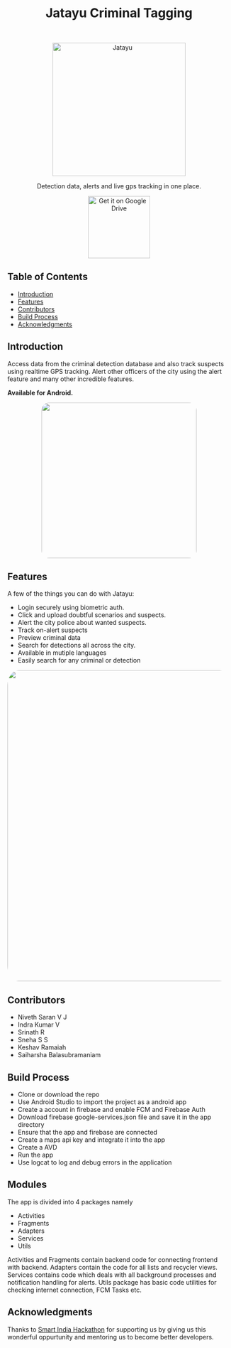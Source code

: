 <h1 align="center"> Jatayu Criminal Tagging </h1> <br>
<p align="center">
  <a href="http://jatayu.org/">
    <img alt="Jatayu" title="Jatayu" src="https://i.imgur.com/RKlSJO7.png" width="300">
  </a>
</p>

<p align="center">
  Detection data, alerts and live gps tracking in one place.
</p>

<p align="center">
  <!-- <a href="https://itunes.apple.com/us/app/gitpoint/id1251245162?mt=8">
    <img alt="Download on the App Store" title="App Store" src="http://i.imgur.com/0n2zqHD.png" width="140">
  </a> -->

  <a href="https://drive.google.com/file/d/1jf2gF54voIMy7eVFV71OjMqzVqdjYPup/view">
    <img alt="Get it on Google Drive" title="Google Drive" src="https://file.wiki/wp-content/uploads/2018/10/Download-Google-Drive-File-Stream-Offline-Installer-1.png" width="140">
  </a>
</p>

<!-- START doctoc generated TOC please keep comment here to allow auto update -->
<!-- DON'T EDIT THIS SECTION, INSTEAD RE-RUN doctoc TO UPDATE -->
## Table of Contents

- [Introduction](#introduction)
- [Features](#features)
- [Contributors](#contributors)
- [Build Process](#build-process)
- [Acknowledgments](#acknowledgments)

<!-- END doctoc generated TOC please keep comment here to allow auto update -->

## Introduction

<!-- [![Build Status](https://img.shields.io/travis/gitpoint/git-point.svg?style=flat-square)](https://travis-ci.org/gitpoint/git-point)
[![Coveralls](https://img.shields.io/coveralls/github/gitpoint/git-point.svg?style=flat-square)](https://coveralls.io/github/gitpoint/git-point)
[![All Contributors](https://img.shields.io/badge/all_contributors-73-orange.svg?style=flat-square)](./CONTRIBUTORS.md)
[![PRs Welcome](https://img.shields.io/badge/PRs-welcome-brightgreen.svg?style=flat-square)](http://makeapullrequest.com)
[![Commitizen friendly](https://img.shields.io/badge/commitizen-friendly-brightgreen.svg?style=flat-square)](http://commitizen.github.io/cz-cli/)
[![Gitter chat](https://img.shields.io/badge/chat-on_gitter-008080.svg?style=flat-square)](https://gitter.im/git-point) -->

Access data from the criminal detection database and also track suspects using realtime GPS tracking. Alert other officers of the city using the alert feature and many other incredible features.

**Available for Android.**

<p align="center">
  <img src = "https://i.imgur.com/wLR0t2q.jpg" width=350 style="border-radius:5%;">
</p>

## Features

A few of the things you can do with Jatayu:

* Login securely using biometric auth.
* Click and upload doubtful scenarios and suspects.
* Alert the city police about wanted suspects.
* Track on-alert suspects
* Preview criminal data
* Search for detections all across the city.
* Available in mutiple languages
* Easily search for any criminal or detection

<p align="center">
  <img src = "https://i.imgur.com/qK5LRqx.png" width=700 style="border-radius:5%;">
</p>


## Contributors

* Niveth Saran V J
* Indra Kumar V
* Srinath R
* Sneha S S
* Keshav Ramaiah
* Saiharsha Balasubramaniam

## Build Process

- Clone or download the repo
- Use Android Studio to import the project as a android app
- Create a account in firebase and enable FCM and Firebase Auth
- Download firebase google-services.json file and save it in the app directory
- Ensure that the app and firebase are connected
- Create a maps api key and integrate it into the app
- Create a AVD
- Run the app
- Use logcat to log and debug errors in the application
<!-- 
Please take a look at the [contributing guidelines](./CONTRIBUTING.md) for a detailed process on how to build your application as well as troubleshooting information. -->
<!-- 
**Development Keys**: The `CLIENT_ID` and `CLIENT_SECRET` in `api/index.js` are for development purposes and do not represent the actual application keys. Feel free to use them or use a new set of keys by creating an [OAuth application](https://github.com/settings/applications/new) of your own. Set the "Authorization callback URL" to `gitpoint://welcome`. -->
<!-- 
## Backers [![Backers on Open Collective](https://opencollective.com/git-point/backers/badge.svg)](#backers)

Thank you to all our backers! 🙏 [[Become a backer](https://opencollective.com/git-point#backer)]

<a href="https://opencollective.com/git-point#backers" target="_blank"><img src="https://opencollective.com/git-point/backers.svg?width=890"></a>

## Sponsors [![Sponsors on Open Collective](https://opencollective.com/git-point/sponsors/badge.svg)](#sponsors)

Support this project by becoming a sponsor. Your logo will show up here with a link to your website. [[Become a sponsor](https://opencollective.com/git-point#sponsor)]

<a href="https://opencollective.com/git-point/sponsor/0/website" target="_blank"><img src="https://opencollective.com/git-point/sponsor/0/avatar.svg"></a>
<a href="https://opencollective.com/git-point/sponsor/1/website" target="_blank"><img src="https://opencollective.com/git-point/sponsor/1/avatar.svg"></a>
<a href="https://opencollective.com/git-point/sponsor/2/website" target="_blank"><img src="https://opencollective.com/git-point/sponsor/2/avatar.svg"></a>
<a href="https://opencollective.com/git-point/sponsor/3/website" target="_blank"><img src="https://opencollective.com/git-point/sponsor/3/avatar.svg"></a>
<a href="https://opencollective.com/git-point/sponsor/4/website" target="_blank"><img src="https://opencollective.com/git-point/sponsor/4/avatar.svg"></a>
<a href="https://opencollective.com/git-point/sponsor/5/website" target="_blank"><img src="https://opencollective.com/git-point/sponsor/5/avatar.svg"></a>
<a href="https://opencollective.com/git-point/sponsor/6/website" target="_blank"><img src="https://opencollective.com/git-point/sponsor/6/avatar.svg"></a>
<a href="https://opencollective.com/git-point/sponsor/7/website" target="_blank"><img src="https://opencollective.com/git-point/sponsor/7/avatar.svg"></a>
<a href="https://opencollective.com/git-point/sponsor/8/website" target="_blank"><img src="https://opencollective.com/git-point/sponsor/8/avatar.svg"></a>
<a href="https://opencollective.com/git-point/sponsor/9/website" target="_blank"><img src="https://opencollective.com/git-point/sponsor/9/avatar.svg"></a>

-->

## Modules

<p>The app is divided into 4 packages namely</p>

- Activities
- Fragments
- Adapters
- Services
- Utils

<p>Activities and Fragments contain backend code for connecting frontend with backend. Adapters contain the code for all lists and recycler views. Services contains code which deals with all background processes and notification handling for alerts. Utils package has basic code utilities for checking internet connection, FCM Tasks etc.</p>


## Acknowledgments

Thanks to [Smart India Hackathon](https://www.sih.gov.in/) for supporting us by giving us this wonderful oppurtunity and mentoring us to become better developers.